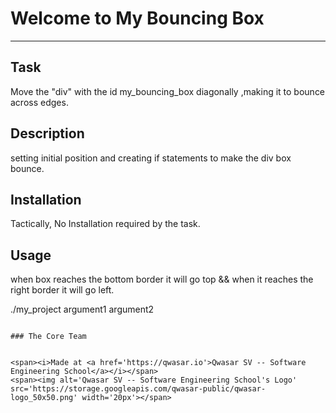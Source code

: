 # Welcome to My Bouncing Box
***

## Task
Move the "div" with the id my_bouncing_box diagonally ,making it to bounce across edges.

## Description
setting initial position and creating if statements to make the div box bounce.

## Installation
Tactically, No Installation required by the task.

## Usage
when box reaches the bottom border it will go top && when it reaches the right border it will go left.

./my_project argument1 argument2
```

### The Core Team


<span><i>Made at <a href='https://qwasar.io'>Qwasar SV -- Software Engineering School</a></i></span>
<span><img alt='Qwasar SV -- Software Engineering School's Logo' src='https://storage.googleapis.com/qwasar-public/qwasar-logo_50x50.png' width='20px'></span>